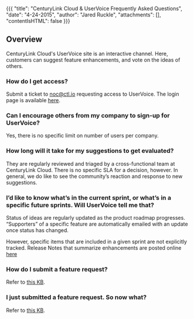 {{{
  "title": "CenturyLink Cloud & UserVoice Frequently Asked Questions",
  "date": "4-24-2015",
  "author": "Jared Ruckle",
  "attachments": [],
  "contentIsHTML": false
}}}

## Overview

CenturyLink Cloud's UserVoice site is an interactive channel. Here, customers can suggest feature enhancements, and vote on the ideas of others.

### How do I get access?

Submit a ticket to [noc@ctl.io](mailto:noc@ctl.io) requesting access to UserVoice. The login page is available [here](http://centurylinkcloud.uservoice.com/forums/207923-feature-suggestions).

### Can I encourage others from my company to sign-up for UserVoice?
Yes, there is no specific limit on number of users per company.

### How long will it take for my suggestions to get evaluated?

They are regularly reviewed and triaged by a cross-functional team at CenturyLink Cloud. There is no specific SLA for a decision, however. In general, we do like to see the community’s reaction and response to new suggestions.

### I’d like to know what’s in the current sprint, or what’s in a specific future sprints. Will UserVoice tell me that?

Status of ideas are regularly updated as the product roadmap progresses. “Supporters” of a specific feature are automatically emailed with an update once status has changed.

However, specific items that are included in a given sprint are not explicitly tracked. Release Notes that summarize enhancements are posted online [here](.)

### How do I submit a feature request?

Refer to [this KB](https://www.centurylinkcloud.com/knowledge-base/support/how-do-i-submit-a-feature-request/).

### I just submitted a feature request. So now what?
Refer to [this KB](http://www.centurylinkcloud.com/knowledge-base/support/i-just-submitted-a-feature-request-now-what/).

